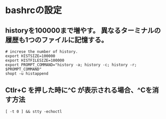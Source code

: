 # bashrcの設定

## historyを100000まで増やす。 異なるターミナルの履歴も1つのファイルに記憶する。

```
# increse the number of history.
export HISTSIZE=100000
export HISTFILESIZE=100000
export PROMPT_COMMAND="history -a; history -c; history -r; $PROMPT_COMMAND"
shopt -u histappend
```

## Ctlr+C を押した時に^C が表示される場合、^Cを消す方法

```
[ -t 0 ] && stty -echoctl
```

